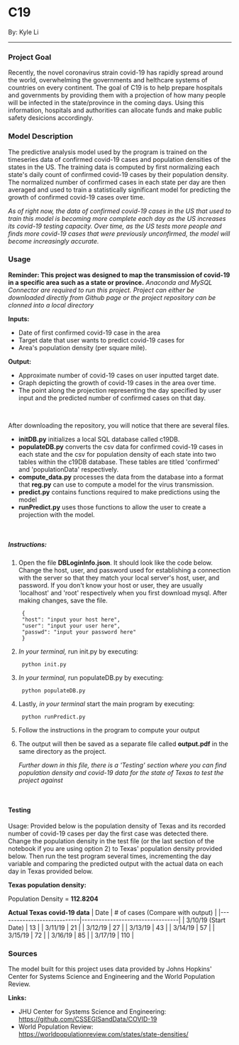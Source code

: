 # C19
By: Kyle Li

-----

### Project Goal
Recently, the novel coronavirus strain covid-19 has rapidly spread around the world, overwhelming the governments and helthcare systems of countries on every continent. The goal of C19 is to help prepare hospitals and governments by providing them with a projection of how many people will be infected in the state/province in the coming days. Using this information, hospitals and authorities can allocate funds and make public safety desicions accordingly.

### Model Description
The predictive analysis model used by the program is trained on the timeseries data of confirmed covid-19 cases and population densities of the states in the US. The training data is computed by first normalizing each state's daily count of confirmed covid-19 cases by their population density. The normalized number of confirmed cases in each state per day are then averaged and used to train a statistically significant model for predicting the growth of confirmed covid-19 cases over time.

*As of right now, the data of confirmed covid-19 cases in the US that used to train this model is becoming more complete each day as the US increases its covid-19 testing capacity. Over time, as the US tests more people and finds more covid-19 cases that were previously unconfirmed, the model will become increasingly accurate.*

### Usage
**Reminder: This project was designed to map the transmission of covid-19 in a specific area such as a state or province.**
*Anaconda and MySQL Connector are required to run this project. Project can either be downloaded directly from Github page or the project repository can be clonned into a local directory*

**Inputs:**
- Date of first confirmed covid-19 case in the area
- Target date that user wants to predict covid-19 cases for
- Area's population density (per square mile).

**Output:**
- Approximate number of covid-19 cases on user inputted target date.
- Graph depicting the growth of covid-19 cases in the area over time.
- The point along the projection representing the day specified by user input and the predicted number of confirmed cases on that day.
 
&nbsp;

After downloading the repository, you will notice that there are several files.
- **initDB.py** initializes a local SQL database called c19DB.
- **populateDB.py** converts the csv data for confirmed covid-19 cases in each state and the csv for population density of each state into two tables within the c19DB database. These tables are titled 'confirmed' and 'populationData' respectively.
- **compute_data.py** processes the data from the database into a format that **reg.py** can use to compute a model for the virus transmission.
- **predict.py** contains functions required to make predictions using the model
- **runPredict.py** uses those functions to allow the user to create a projection with the model.

&nbsp;
##### Instructions:
1. Open the file **DBLoginInfo.json**. It should look like the code below. Change the host, user, and password used for establishing a connection with the server so that they match your local server's host, user, and password. If you don't know your host or user, they are usually 'localhost' and 'root' respectively when you first download mysql. After making changes, save the file.

        {
        "host": "input your host here",
        "user": "input your user here",
        "passwd": "input your password here"
        }

2. *In your terminal,* run init.py by executing:

        python init.py

3. *In your terminal,* run populateDB.py by executing:

        python populateDB.py

4. Lastly, *in your terminal* start the main program by executing:

        python runPredict.py

5. Follow the instructions in the program to compute your output

6. The output will then be saved as a separate file called **output.pdf** in the same directory as the project.

    *Further down in this file, there is a 'Testing' section where you can find population density and covid-19 data for the state of Texas to test the project against*

&nbsp;
#### Testing
Usage: Provided below is the population density of Texas and its recorded number of covid-19 cases per day the first case was detected there. Change the population density in the test file (or the last section of the notebook if you are using option 2) to Texas' population density provided below. Then run the test program several times, incrementing the day variable and comparing the predicted output with the actual data on each day in Texas provided below.


**Texas population density:**

Population Density = **112.8204**


**Actual Texas covid-19 data**
| Date  |  # of cases (Compare with output) |
|----------------------------|----------------------------------|
|           3/10/19 (Start Date)          |                13                |
|           3/11/19          |                21                |
|           3/12/19          |                27                |
|           3/13/19          |                43                |
|           3/14/19          |                57                |
|           3/15/19          |                72                |
|           3/16/19          |                85                |
|           3/17/19          |                110               |
### Sources
The model built for this project uses data provided by Johns Hopkins' Center for Systems Science and Engineering and the World Population Review.

**Links:**
- JHU Center for Systems Science and Engineering: https://github.com/CSSEGISandData/COVID-19
- World Population Review: https://worldpopulationreview.com/states/state-densities/